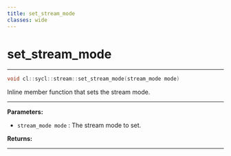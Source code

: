 ```yaml
---
title: set_stream_mode
classes: wide
---
```

# set_stream_mode

---

```cpp
void cl::sycl::stream::set_stream_mode(stream_mode mode)
```


Inline member function that sets the stream mode. 


---
**Parameters:**

 - `stream_mode mode`
: The stream mode to set. 

**Returns:** 

---
